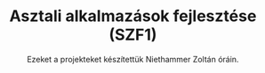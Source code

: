 <div id="user-content-toc">
  <ul align="center">
    <summary>
      <h1>Asztali alkalmazások fejlesztése (SZF1)</h1>
      <p>Ezeket a projekteket készítettük Niethammer Zoltán óráin.</p>
    </summary>
  </ul>
</div>
